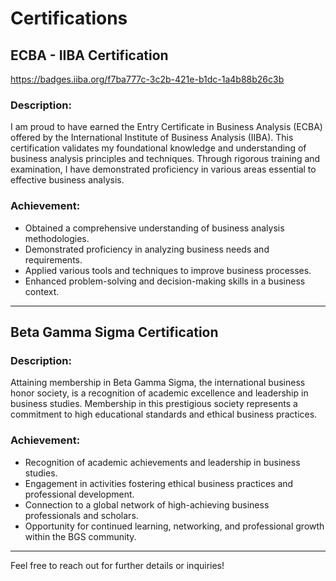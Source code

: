 # Certifications

## ECBA - IIBA Certification
https://badges.iiba.org/f7ba777c-3c2b-421e-b1dc-1a4b88b26c3b

### Description:
I am proud to have earned the Entry Certificate in Business Analysis (ECBA) offered by the International Institute of Business Analysis (IIBA). This certification validates my foundational knowledge and understanding of business analysis principles and techniques. Through rigorous training and examination, I have demonstrated proficiency in various areas essential to effective business analysis.

### Achievement:
- Obtained a comprehensive understanding of business analysis methodologies.
- Demonstrated proficiency in analyzing business needs and requirements.
- Applied various tools and techniques to improve business processes.
- Enhanced problem-solving and decision-making skills in a business context.

---

## Beta Gamma Sigma Certification

### Description:
Attaining membership in Beta Gamma Sigma, the international business honor society, is a recognition of academic excellence and leadership in business studies. Membership in this prestigious society represents a commitment to high educational standards and ethical business practices.

### Achievement:
- Recognition of academic achievements and leadership in business studies.
- Engagement in activities fostering ethical business practices and professional development.
- Connection to a global network of high-achieving business professionals and scholars.
- Opportunity for continued learning, networking, and professional growth within the BGS community.

---

Feel free to reach out for further details or inquiries!


